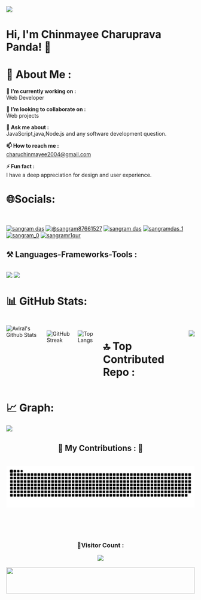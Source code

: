 <img src="https://readme-typing-svg.demolab.com?font=Patrick+Hand+SC&size=48&duration=2000&pause=300&color=Red&width=650&height=100&lines=WElCOME+%E2%9D%A4%EF%B8%8F;Hi%2C+I+am+Chinmayee Charuprava Panda">

# Hi, I'm Chinmayee Charuprava Panda! 👋
 
# 💫 About Me :
**🔭 I’m currently working on :**<br>
 Web Developer

**👯 I’m looking to collaborate on :**<br>
Web projects

**💬 Ask me about :**<br>
JavaScript,java,Node.js and any software development question.

**📫 How to reach me :**<br>
charuchinmayee2004@gmail.com

**⚡ Fun fact :** <br>
 I have a deep appreciation for design and user experience.

#  🌐Socials:
<br>
<p align="left">
<a href="https://linkedin.com/in/Chinmayee-01" target="blank"><img align="center" src="https://raw.githubusercontent.com/rahuldkjain/github-profile-readme-generator/master/src/images/icons/Social/linked-in-alt.svg" alt="sangram das" height="30" width="40" /></a>
<a href="https://twitter.com/Chinmayee-01" target="blank"><img align="center" src="https://raw.githubusercontent.com/rahuldkjain/github-profile-readme-generator/master/src/images/icons/Social/twitter.svg" alt="@sangram87661527" height="30" width="40" /></a>
<a href="https://fb.com/sangram das" target="blank"><img align="center" src="https://raw.githubusercontent.com/rahuldkjain/github-profile-readme-generator/master/src/images/icons/Social/facebook.svg" alt="sangram das" height="30" width="40" /></a>
<a href="https://instagram.com/Chinmayee-01" target="blank"><img align="center" src="https://raw.githubusercontent.com/rahuldkjain/github-profile-readme-generator/master/src/images/icons/Social/instagram.svg" alt="sangramdas_1" height="30" width="40" /></a>
<a href="https://www.leetcode.com/Chinmayee-01" target="blank"><img align="center" src="https://raw.githubusercontent.com/rahuldkjain/github-profile-readme-generator/master/src/images/icons/Social/leet-code.svg" alt="sangram_0" height="30" width="40" /></a>
<a href="https://www.geeksforgeeks.org/user/Chinmayee-01" target="blank"><img align="center" src="https://raw.githubusercontent.com/rahuldkjain/github-profile-readme-generator/master/src/images/icons/Social/geeks-for-geeks.svg" alt="sangramr1qur" height="30" width="40" /></a>
</p>

<h2 align="left">⚒️ Languages-Frameworks-Tools : </h2>
<br/>
<div align="left">
<img src="https://skillicons.dev/icons?i=react,bootstrap,mui,html,css,vscode,github,figma,tailwind,git,vercel,netlify" />
<img src="https://skillicons.dev/icons?i=nodejs,python,javascript,typescript,express,firebase,mongodb,c,java,mysql,notion" /><br>
</div>

# 📊 GitHub Stats:
<br>

<div style="display: flex; flex-direction: row; gap: 5px;">
 <img alt="Aviral's Github Stats" src="https://github-readme-stats.vercel.app/api?username=Chinmayee-01&show_icons=true&count_private=true&theme=tokyonight" /><br>
 
   <img src="https://github-readme-streak-stats.herokuapp.com/?user=Chinmayee-01&theme=react&hide_border=false" alt="GitHub Streak" style="margin-right: 10px;"><br>

   <img src="https://github-readme-stats.vercel.app/api/top-langs/?username=Chinmayee-01&theme=react&hide_border=false&include_all_commits=false&count_private=false&layout=compact" alt="Top Langs" style="margin-right: 10px;"><br>
  # 🔝 Top Contributed Repo :
   <img src="https://github-contributor-stats.vercel.app/api?username=Chinmayee-01&limit=5&theme=tokyonight&combine_all_yearly_contributions=true"><br>



</div>


# 📈 Graph:
<img src="https://github-readme-activity-graph.vercel.app/graph?username=Chinmayee-01&theme=react-dark">


<div align="center">
<h2>🐍 My Contributions : 🐍</h2>
<br>
<img alt="snake eating my contributions" src="https://raw.githubusercontent.com/salesp07/salesp07/output/github-contribution-grid-snake.svg" />

<br/><br/><br/>
</div>
  <h3 align ="center"><b>📍Visitor Count :</b></h3>
</div>


<p align="center" >   
  <img src="https://profile-counter.glitch.me/Chinmayee-01/count.svg" />  
</p>

<!--Line-->

<img src="https://i.imgur.com/dBaSKWF.gif" height="70" width="100%">





